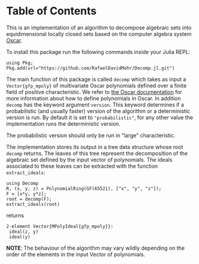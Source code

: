 
# Table of Contents



This is an implementation of an algorithm to decompose algebraic sets
into equidimensional locally closed sets based on the computer algebra
system [Oscar](https://oscar.computeralgebra.de/). 

To install this package run the following commands inside your Julia
REPL:

    using Pkg; Pkg.add(url="https://github.com/RafaelDavidMohr/Decomp.jl.git")

The main function of this package is called `decomp` which takes as
input a `Vector{gfp_mpoly}` of multivariate Oscar polynomials defined
over a finite field of positive characteristic. We refer to [the Oscar
documentation](https://docs.oscar-system.org/stable/) for more information about how to define polynomials in
Oscar. In addition `decomp` has the keyword argument `version`. This
keyword determines if a probabilistic (and usually faster) version of
the algorithm or a deterministic version is run. By default it is
set to `"probabilistic"`, for any other value the implementation runs
the deterministic version.

The probabilistic version should only be run in "large"
characteristic.

The implementation stores its output in a tree data structure whose
root `decomp` returns. The leaves of this tree represent the decomposition
of the algebraic set defined by the input vector of polynomials. The
ideals associated to these leaves can be extracted with the function
`extract_ideals`: 

    using Decomp
    R, (x, y, z) = PolynomialRing(GF(65521), ["x", "y", "z"]);
    F = [x*y, y*z];
    root = decomp(F);
    extract_ideals(root)

returns

    2-element Vector{MPolyIdeal{gfp_mpoly}}:
     ideal(z, y)
     ideal(y)

**NOTE**: The behaviour of the algorithm may vary wildly depending on the
order of the elements in the input Vector of polynomials.

